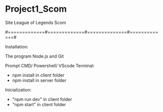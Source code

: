 # Project1_Scom
Site League of Legends Scom

#=============#=============#==============#=============#

Installation:

The program Node.js and Git

Prompt CMD/ Powershell/ VScode Terminal:
- npm install in client folder
- npm install in server folder

Inicialization:
- "npm run dev" in client folder
- "npm start" in client folder

